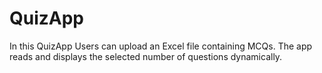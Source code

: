 # QuizApp
In this QuizApp Users can upload an Excel file containing MCQs. The app reads and displays the selected number of questions dynamically.
